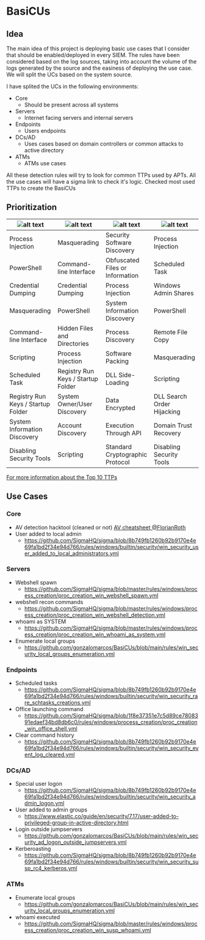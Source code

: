 # BasiCUs 

## Idea
The main idea of this project is deploying basic use cases that I consider that should be enabled/deployed in every SIEM. The rules have been considered based on the log sources, taking into account the volume of the logs generated by the source and the easiness of deploying the use case. We will split the UCs based on the system source. 

I have splited the UCs in the following environments:
- Core
  - Should be present across all systems
- Servers
  - Internet facing servers and internal servers
- Endpoints
  - Users endpoints
- DCs/AD
  - Uses cases based on domain controllers or common attacks to active directory
- ATMs
  - ATMs use cases

All these detection rules will try to look for common TTPs used by APTs. All the use cases will have a sigma link to check it's logic. 
Checked most used TTPs to create the BasiCUs

## Prioritization

| ![alt text](https://www.picussecurity.com/hubfs/logo-original.svg "Picus")  | ![alt text](https://www.crowdstrike.com/wp-content/themes/main-theme/images/logos/crowdstrike/RedLogoCS.svg "CrowdStrike")  | ![alt text](https://cms.recordedfuture.com/uploads/brand_logo_long_black_f2ead5b5c6.svg?w=1920 "Recorded Future") | ![alt text](https://avatars.githubusercontent.com/u/6877001?s=200&v=4 "Red Canary") | 
| ------------- | ------------- | ------------- | ------------- |
|Process Injection | Masquerading | Security Software Discovery | Process Injection| 
|PowerShell | Command-line Interface | Obfuscated Files or Information | Scheduled Task| 
|Credential Dumping | Credential Dumping | Process Injection | Windows Admin Shares| 
|Masquerading | PowerShell | System Information Discovery | PowerShell| 
|Command-line Interface | Hidden Files and Directories | Process Discovery | Remote File Copy| 
|Scripting | Process Injection | Software Packing | Masquerading| 
|Scheduled Task | Registry Run Keys / Startup Folder | DLL Side-Loading | Scripting| 
|Registry Run Keys / Startup Folder | System Owner/User Discovery | Data Encrypted | DLL Search Order Hijacking| 
|System Information Discovery | Account Discovery | Execution Through API | Domain Trust Recovery| 
|Disabling Security Tools | Scripting | Standard Cryptographic Protocol | Disabling Security Tools | 

[For more information about the Top 10 TTPs][1]

## Use Cases

### Core
- AV detection hacktool (cleaned or not) [AV cheatsheet @FlorianRoth](https://www.nextron-systems.com/wp-content/uploads/2021/03/Antivirus_Event_Analysis_CheatSheet_1.8.1.pdf) 
- User added to local admin
  - https://github.com/SigmaHQ/sigma/blob/8b749fb1260b92b9170e4e69fa1bd2f34e94d766/rules/windows/builtin/security/win_security_user_added_to_local_administrators.yml
 

### Servers
- Webshell spawn
  - https://github.com/SigmaHQ/sigma/blob/master/rules/windows/process_creation/proc_creation_win_webshell_spawn.yml
- webshell recon commands
  - https://github.com/SigmaHQ/sigma/blob/master/rules/windows/process_creation/proc_creation_win_webshell_detection.yml
- whoami as SYSTEM
  - https://github.com/SigmaHQ/sigma/blob/master/rules/windows/process_creation/proc_creation_win_whoami_as_system.yml
- Enumerate local groups 
  - https://github.com/gonzalomarcos/BasiCUs/blob/main/rules/win_security_local_groups_enumeration.yml

### Endpoints
- Scheduled tasks
  - https://github.com/SigmaHQ/sigma/blob/8b749fb1260b92b9170e4e69fa1bd2f34e94d766/rules/windows/builtin/security/win_security_rare_schtasks_creations.yml
- Office launching command
  - https://github.com/SigmaHQ/sigma/blob/1f8e37351e7c5d89ce7808391edaef34bd8db6c0/rules/windows/process_creation/proc_creation_win_office_shell.yml
- Clear command history
  - https://github.com/SigmaHQ/sigma/blob/8b749fb1260b92b9170e4e69fa1bd2f34e94d766/rules/windows/builtin/security/win_security_event_log_cleared.yml



### DCs/AD
- Special user logon
  - https://github.com/SigmaHQ/sigma/blob/8b749fb1260b92b9170e4e69fa1bd2f34e94d766/rules/windows/builtin/security/win_security_admin_logon.yml
- User added to admin groups
  - https://www.elastic.co/guide/en/security/7.17/user-added-to-privileged-group-in-active-directory.html
- Login outside jumpservers
  - https://github.com/gonzalomarcos/BasiCUs/blob/main/rules/win_security_ad_logon_outside_jumpservers.yml
- Kerberoasting
  - https://github.com/SigmaHQ/sigma/blob/8b749fb1260b92b9170e4e69fa1bd2f34e94d766/rules/windows/builtin/security/win_security_susp_rc4_kerberos.yml


### ATMs
- Enumerate local groups
  - https://github.com/gonzalomarcos/BasiCUs/blob/main/rules/win_security_local_groups_enumeration.yml
- whoami executed
  - https://github.com/SigmaHQ/sigma/blob/master/rules/windows/process_creation/proc_creation_win_susp_whoami.yml






[1]: https://www.picussecurity.com/resource/the-top-ten-mitre-attck-techniques
